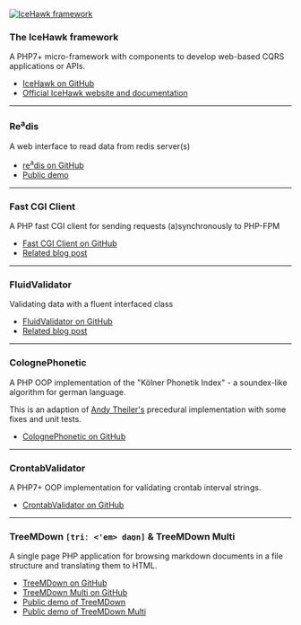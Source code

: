 <span class="img-25 pull-right">[![IceHawk framework](https://icehawk.github.io/images/logo_121x100.png)](https://icehawk.github.io)</span>
### The IceHawk framework

A PHP7+ micro-framework with components to develop web-based CQRS applications or APIs.

* <i class="fa fa-github"></i> [IceHawk on GitHub](https://github.com/icehawk)
* <i class="fa fa-globe"></i> [Official IceHawk website and documentation](https://icehawk.github.io)

---

### Re<sup>a</sup>dis

A web interface to read data from redis server(s)

* <i class="fa fa-github"></i> [re<sup>a</sup>dis on GitHub](https://github.com/hollodotme/readis)
* <i class="fa fa-globe"></i> [Public demo](https://readis.hollo.me)

---

### Fast CGI Client

A PHP fast CGI client for sending requests (a)synchronously to PHP-FPM

* <i class="fa fa-github"></i> [Fast CGI Client on GitHub](https://github.com/hollodotme/fast-cgi-client)
* <i class="fa fa-globe"></i> [Related blog post](@baseUrl@/php/experimental-async-php-volume-1.html)

---

### FluidValidator

Validating data with a fluent interfaced class

* <i class="fa fa-github"></i> [FluidValidator on GitHub](https://github.com/hollodotme/FluidValidator)
* <i class="fa fa-globe"></i> [Related blog post](@baseUrl@/php/fluent-validation-with-ease.html)

---

### ColognePhonetic

A PHP OOP implementation of the "Kölner Phonetik Index" - a soundex-like algorithm for german language.

This is an adaption of [Andy Theiler's](https://github.com/deezaster) precedural implementation with some fixes and unit tests.

* <i class="fa fa-github"></i> [ColognePhonetic on GitHub](https://github.com/hollodotme/ColognePhonetic)

---

### CrontabValidator

A PHP7+ OOP implementation for validating crontab interval strings.

* <i class="fa fa-github"></i> [CrontabValidator on GitHub](https://github.com/hollodotme/crontab-validator)

---

### TreeMDown `[triː <'em> daʊn]` & TreeMDown Multi

A single page PHP application for browsing markdown documents in a file structure and translating them to HTML.

* <i class="fa fa-github"></i> [TreeMDown on GitHub](https://github.com/hollodotme/TreeMDown)
* <i class="fa fa-github"></i> [TreeMDown Multi on GitHub](https://github.com/hollodotme/TreeMDown-Multi)
* <i class="fa fa-globe"></i> [Public demo of TreeMDown](https://hollo.me/treemdown/)
* <i class="fa fa-globe"></i> [Public demo of TreeMDown Multi](https://hollo.me/treemdown-multi/)

